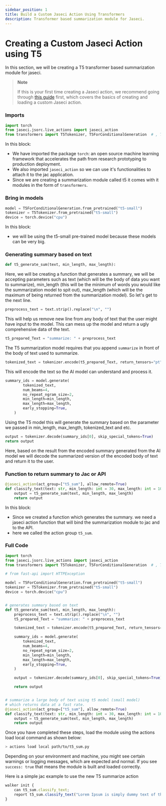 ```yaml
---
sidebar_position: 1
title: Build a Custom Jaseci Action Using Transformers
description: Transformer based summarization module for Jaseci.
---
```


# Creating a Custom Jaseci Action using T5

In this section, we will be creating a T5 transformer based summarization module for jaseci.
> **Note**
>
> If this is your first time creating a Jaseci action, we recommend going through [this guide](custom_jaseci_module_codelab.md) first, which covers the basics of creating and loading a custom Jaseci action.

### Imports
```py
import torch
from jaseci.jsorc.live_actions import jaseci_action
from transformers import T5Tokenizer, T5ForConditionalGeneration  # , T5Config
```
In this block:
- We have imported the package `torch`: an open source machine learning framework that accelerates the path from research prototyping to production deployment.
- We also imported `jaseci_action` so we can use it's functionalities to attach it to the jac application.
- Since we are creating a summarization module called t5 it comes with it modules in the form of `transformers`.

### Bring in models
```py
model = T5ForConditionalGeneration.from_pretrained("t5-small")
tokenizer = T5Tokenizer.from_pretrained("t5-small")
device = torch.device("cpu")
```

In this block:
- we will be using the t5-small pre-trained model because these models can be very big.

### Generating summary based on text

```py
def t5_generate_sum(text, min_length, max_length):
```
Here, we will be creating a function that generates a summary, we will be accepting parameters such as text (which will be the body of data you want to summarize), min_length (this will be the minimum of words you would like the summarization model to spit out), max_length (which will be the maximum of being returned from the summarization model). So let's get to the next line.

```py
preprocess_text = text.strip().replace("\n", "")
```
This will help us remove new line from any body of text that the user might have input to the model. This can mess up the model and return a ugly comprehensive data of the text.

```py
t5_prepared_Text = "summarize: " + preprocess_text
```
The T5 summarization model requires that you append `summarize` in front of the body of text used to summarize.

```py
tokenized_text = tokenizer.encode(t5_prepared_Text, return_tensors="pt").to(device)
```
This will encode the text so the AI model can understand and process it.

```py
summary_ids = model.generate(
        tokenized_text,
        num_beams=4,
        no_repeat_ngram_size=2,
        min_length=min_length,
        max_length=max_length,
        early_stopping=True,
    )
```
Using the T5 model this will generate the summary based on the parameter we passed in min_length, max_length, tokenized_text and etc.

```py
output = tokenizer.decode(summary_ids[0], skip_special_tokens=True)
return output
```
Here, based on the result from the encoded summary generated from the AI model we will decode the summarized version of the encoded body of text and return it to the user.

### Function to return summary to Jac or API
```py
@jaseci_action(act_group=["t5_sum"], allow_remote=True)
def classify_text(text: str, min_length: int = 30, max_length: int = 100):
    output = t5_generate_sum(text, min_length, max_length)
    return output
```
In this block:
- Since we created a function which generates the summary. we need a jaseci action function that will bind the summarization module to jac and to the API.
- here we called the action group `t5_sum`.

### Full Code
```py
import torch
from jaseci.jsorc.live_actions import jaseci_action
from transformers import T5Tokenizer, T5ForConditionalGeneration  # , T5Config

# from fast-api import HTTPException

model = T5ForConditionalGeneration.from_pretrained("t5-small")
tokenizer = T5Tokenizer.from_pretrained("t5-small")
device = torch.device("cpu")


# generates summary based on text
def t5_generate_sum(text, min_length, max_length):
    preprocess_text = text.strip().replace("\n", "")
    t5_prepared_Text = "summarize: " + preprocess_text

    tokenized_text = tokenizer.encode(t5_prepared_Text, return_tensors="pt").to(device)

    summary_ids = model.generate(
        tokenized_text,
        num_beams=4,
        no_repeat_ngram_size=2,
        min_length=min_length,
        max_length=max_length,
        early_stopping=True,
    )

    output = tokenizer.decode(summary_ids[0], skip_special_tokens=True)

    return output


# summarize a large body of text using t5 model (small model)
# which returns data at a fast rate.
@jaseci_action(act_group=["t5_sum"], allow_remote=True)
def classify_text(text: str, min_length: int = 30, max_length: int = 100):
    output = t5_generate_sum(text, min_length, max_length)
    return output
```

Once you have completed these steps, load the module using the actions load local command as shown below:

```bash
> actions load local path/to/t5_sum.py
```
Depending on your environment and machine, you might see certain warnings or logging messages, which are expected and normal. If you see `success: true` that means the module is built and loaded correctly.

Here is a simple jac example to use the new T5 summarize action
```js
walker init {
    can t5_sum.classify_text;
    report t5_sum.classify_text("Lorem Ipsum is simply dummy text of the printing and typesetting industry. Lorem Ipsum has been the industry's standard dummy text ever since the 1500s, when an unknown printer took a galley of type and scrambled it to make a type specimen book.");
}
```